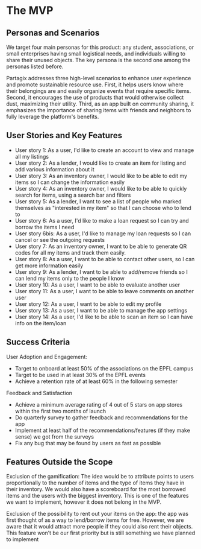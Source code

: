 # The MVP

## Personas and Scenarios

We target four main personas for this product: any student, associations, or small enterprises having small logistical needs, and individuals willing to share their unused objects. The key persona is the second one among the personas listed before.

Partagix addresses three high-level scenarios to enhance user experience and promote sustainable resource use. First, it helps users know where their belongings are and easily organize events that require specific items. Second, it encourages the use of products that would otherwise collect dust, maximizing their utility. Third, as an app built on community sharing, it emphasizes the importance of sharing items with friends and neighbors to fully leverage the platform's benefits.


## User Stories and Key Features


- User story 1:
As a user, I'd like to create an account to view and manage all my listings
- User story 2:
As a lender, I would like to create an item for listing and add various information about it
- User story 3:
As an inventory owner, I would like to be able to edit my items so I can change the information easily
- User story 4:
As an inventory owner, I would like to be able to quickly search for items, using a search bar and filters
- User story 5:
As a lender, I want to see a list of people who marked themselves as "interested in my item" so that I can choose who to lend to
- User story 6:
As a user, I'd like to make a loan request so I can try and borrow the items I need
- User story 6bis:
As a user, I'd like to manage my loan requests so I can cancel or see the outgoing requests
- User story 7:
As an inventory owner, I want to be able to generate QR codes for all my items and track them easily.
- User story 8:
As a user, I want to be able to contact other users, so I can get more information easily
- User story 9:
As a lender, I want to be able to add/remove friends so I can lend my items only to the people I know
- User story 10:
As a user, I want to be able to evaluate another user
- User story 11:
As a user, I want to be able to leave comments on another user
- User story 12:
As a user, I want to be able to edit my profile
- User story 13:
As a user, I want to be able to manage the app settings
- User story 14:
As a user, I'd like to be able to scan an item so I can have info on the item/loan


## Success Criteria

User Adoption and Engagement:
- Target to onboard at least 50% of the associations on the EPFL campus
- Target to be used in at least 30% of the EPFL events
- Achieve a retention rate of at least 60% in the following semester

Feedback and Satisfaction
- Achieve a minimum average rating of 4 out of 5 stars on app stores within the first two months of launch
- Do quarterly survey to gather feedback and recommendations for the app
- Implement at least half of the recommendations/features (if they make sense) we got from the surveys
- Fix any bug that may be found by users as fast as possible


## Features Outside the Scope

Exclusion of the gamification: The idea would be to attribute points to users proportionally to the number of items and the type of items they have in their inventory. We would also have a scoreboard for the most borrowed items and the users with the biggest inventory. This is one of the features we want to implement, however it does not belong in the MVP.

Exclusion of the possibility to rent out your items on the app: the app was first thought of as a way to lend/borrow items for free. However, we are aware that it would attract more people if they could also rent their objects. This feature won’t be our first priority but is still something we have planned to implement


[comment]: <> (*Describe the value proposition and argue that it is:*)

[comment]: <> (*1. Easy to communicate*)

[comment]: <> (*2. Defensible*)

[comment]: <> (*3. Relevant*)

